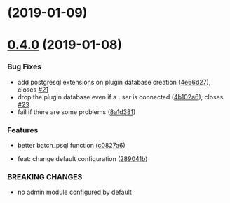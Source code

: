 <a name=""></a>
# [](https://github.com/metwork-framework/mfbase/compare/v0.4.0...v) (2019-01-09)



<a name="0.4.0"></a>
# [0.4.0](https://github.com/metwork-framework/mfbase/compare/c0827a6...v0.4.0) (2019-01-08)


### Bug Fixes

* add postgresql extensions on plugin database creation ([4e66d27](https://github.com/metwork-framework/mfbase/commit/4e66d27)), closes [#21](https://github.com/metwork-framework/mfbase/issues/21)
* drop the plugin database even if a user is connected ([4b102a6](https://github.com/metwork-framework/mfbase/commit/4b102a6)), closes [#23](https://github.com/metwork-framework/mfbase/issues/23)
* fail if there are some problems ([8a1d381](https://github.com/metwork-framework/mfbase/commit/8a1d381))


### Features

* better batch_psql function ([c0827a6](https://github.com/metwork-framework/mfbase/commit/c0827a6))


*  feat: change default configuration ([289041b](https://github.com/metwork-framework/mfbase/commit/289041b))


### BREAKING CHANGES

* no admin module configured by default



